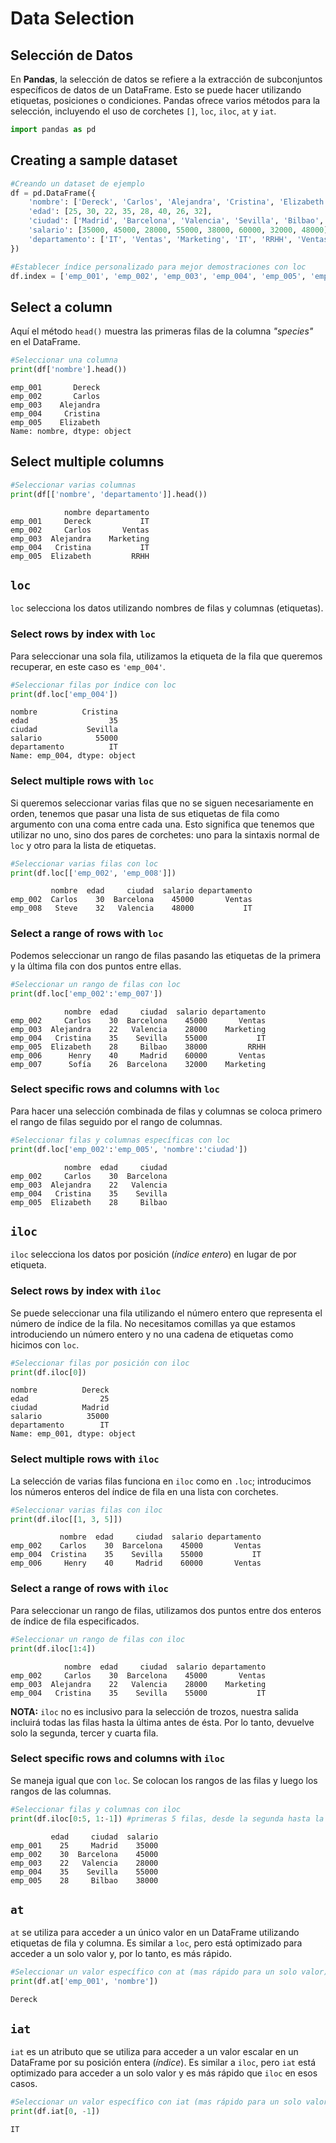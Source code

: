 # Data Selection

## Selección de Datos

En **Pandas**, la selección de datos se refiere a la extracción de subconjuntos específicos de datos de un DataFrame. Esto se puede hacer utilizando etiquetas, posiciones o condiciones. Pandas ofrece varios métodos para la selección, incluyendo el uso de corchetes `[]`, `loc`, `iloc`, `at` y `iat`.


```python
import pandas as pd
```

## Creating a sample dataset


```python
#Creando un dataset de ejemplo
df = pd.DataFrame({
    'nombre': ['Dereck', 'Carlos', 'Alejandra', 'Cristina', 'Elizabeth', 'Henry', 'Sofía', 'Steve'],
    'edad': [25, 30, 22, 35, 28, 40, 26, 32],
    'ciudad': ['Madrid', 'Barcelona', 'Valencia', 'Sevilla', 'Bilbao', 'Madrid', 'Barcelona', 'Valencia'],
    'salario': [35000, 45000, 28000, 55000, 38000, 60000, 32000, 48000],
    'departamento': ['IT', 'Ventas', 'Marketing', 'IT', 'RRHH', 'Ventas', 'Marketing', 'IT']
})

#Establecer índice personalizado para mejor demostraciones con loc
df.index = ['emp_001', 'emp_002', 'emp_003', 'emp_004', 'emp_005', 'emp_006', 'emp_007', 'emp_008']
```

## Select a column

Aquí el método `head()` muestra las primeras filas de la columna *"species"* en el DataFrame.


```python
#Seleccionar una columna
print(df['nombre'].head())
```

    emp_001       Dereck
    emp_002       Carlos
    emp_003    Alejandra
    emp_004     Cristina
    emp_005    Elizabeth
    Name: nombre, dtype: object
    

## Select multiple columns


```python
#Seleccionar varias columnas
print(df[['nombre', 'departamento']].head())
```

                nombre departamento
    emp_001     Dereck           IT
    emp_002     Carlos       Ventas
    emp_003  Alejandra    Marketing
    emp_004   Cristina           IT
    emp_005  Elizabeth         RRHH
    

## `loc`

`loc` selecciona los datos utilizando nombres de filas y columnas (etiquetas).

### Select rows by index with `loc`

Para seleccionar una sola fila, utilizamos la etiqueta de la fila que queremos recuperar, en este caso es `'emp_004'`.


```python
#Seleccionar filas por índice con loc
print(df.loc['emp_004'])
```

    nombre          Cristina
    edad                  35
    ciudad           Sevilla
    salario            55000
    departamento          IT
    Name: emp_004, dtype: object
    

### Select multiple rows with `loc`

Si queremos seleccionar varias filas que no se siguen necesariamente en orden, tenemos que pasar una lista de sus etiquetas de fila como argumento con una coma entre cada una. Esto significa que tenemos que utilizar no uno, sino dos pares de corchetes: uno para la sintaxis normal de `loc` y otro para la lista de etiquetas.


```python
#Seleccionar varias filas con loc
print(df.loc[['emp_002', 'emp_008']])
```

             nombre  edad     ciudad  salario departamento
    emp_002  Carlos    30  Barcelona    45000       Ventas
    emp_008   Steve    32   Valencia    48000           IT
    

### Select a range of rows with `loc`

Podemos seleccionar un rango de filas pasando las etiquetas de la primera y la última fila con dos puntos entre ellas.


```python
#Seleccionar un rango de filas con loc
print(df.loc['emp_002':'emp_007'])
```

                nombre  edad     ciudad  salario departamento
    emp_002     Carlos    30  Barcelona    45000       Ventas
    emp_003  Alejandra    22   Valencia    28000    Marketing
    emp_004   Cristina    35    Sevilla    55000           IT
    emp_005  Elizabeth    28     Bilbao    38000         RRHH
    emp_006      Henry    40     Madrid    60000       Ventas
    emp_007      Sofía    26  Barcelona    32000    Marketing
    

### Select specific rows and columns with `loc`

Para hacer una selección combinada de filas y columnas se coloca primero el rango de filas seguido por el rango de columnas.


```python
#Seleccionar filas y columnas específicas con loc
print(df.loc['emp_002':'emp_005', 'nombre':'ciudad'])
```

                nombre  edad     ciudad
    emp_002     Carlos    30  Barcelona
    emp_003  Alejandra    22   Valencia
    emp_004   Cristina    35    Sevilla
    emp_005  Elizabeth    28     Bilbao
    

## `iloc`

`iloc` selecciona los datos por posición (*índice entero*) en lugar de por etiqueta.

### Select rows by index with `iloc`

Se puede seleccionar una fila utilizando el número entero que representa el número de índice de la fila. No necesitamos comillas ya que estamos introduciendo un número entero y no una cadena de etiquetas como hicimos con `loc`.


```python
#Seleccionar filas por posición con iloc
print(df.iloc[0])
```

    nombre          Dereck
    edad                25
    ciudad          Madrid
    salario          35000
    departamento        IT
    Name: emp_001, dtype: object
    

### Select multiple rows with `iloc`

La selección de varias filas funciona en `iloc` como en `.loc`; introducimos los números enteros del índice de fila en una lista con corchetes.


```python
#Seleccionar varias filas con iloc
print(df.iloc[[1, 3, 5]])
```

               nombre  edad     ciudad  salario departamento
    emp_002    Carlos    30  Barcelona    45000       Ventas
    emp_004  Cristina    35    Sevilla    55000           IT
    emp_006     Henry    40     Madrid    60000       Ventas
    

### Select a range of rows with `iloc`

Para seleccionar un rango de filas, utilizamos dos puntos entre dos enteros de índice de fila especificados.


```python
#Seleccionar un rango de filas con iloc
print(df.iloc[1:4])
```

                nombre  edad     ciudad  salario departamento
    emp_002     Carlos    30  Barcelona    45000       Ventas
    emp_003  Alejandra    22   Valencia    28000    Marketing
    emp_004   Cristina    35    Sevilla    55000           IT
    

**NOTA:** `iloc` no es inclusivo para la selección de trozos, nuestra salida incluirá todas las filas hasta la última antes de ésta. Por lo tanto, devuelve solo la segunda, tercer y cuarta fila.

### Select specific rows and columns with `iloc`

Se maneja igual que con `loc`. Se colocan los rangos de las filas y luego los rangos de las columnas.


```python
#Seleccionar filas y columnas con iloc
print(df.iloc[0:5, 1:-1]) #primeras 5 filas, desde la segunda hasta la penúltima columna
```

             edad     ciudad  salario
    emp_001    25     Madrid    35000
    emp_002    30  Barcelona    45000
    emp_003    22   Valencia    28000
    emp_004    35    Sevilla    55000
    emp_005    28     Bilbao    38000
    

## `at`

`at` se utiliza para acceder a un único valor en un DataFrame utilizando etiquetas de fila y columna. Es similar a `loc`, pero está optimizado para acceder a un solo valor y, por lo tanto, es más rápido.


```python
#Seleccionar un valor específico con at (mas rápido para un solo valor)
print(df.at['emp_001', 'nombre'])
```

    Dereck
    

## `iat`

`iat` es un atributo que se utiliza para acceder a un valor escalar en un DataFrame por su posición entera (*índice*). Es similar a `iloc`, pero `iat` está optimizado para acceder a un solo valor y es más rápido que `iloc` en esos casos.


```python
#Seleccionar un valor específico con iat (mas rápido para un solo valor)
print(df.iat[0, -1])
```

    IT
    
